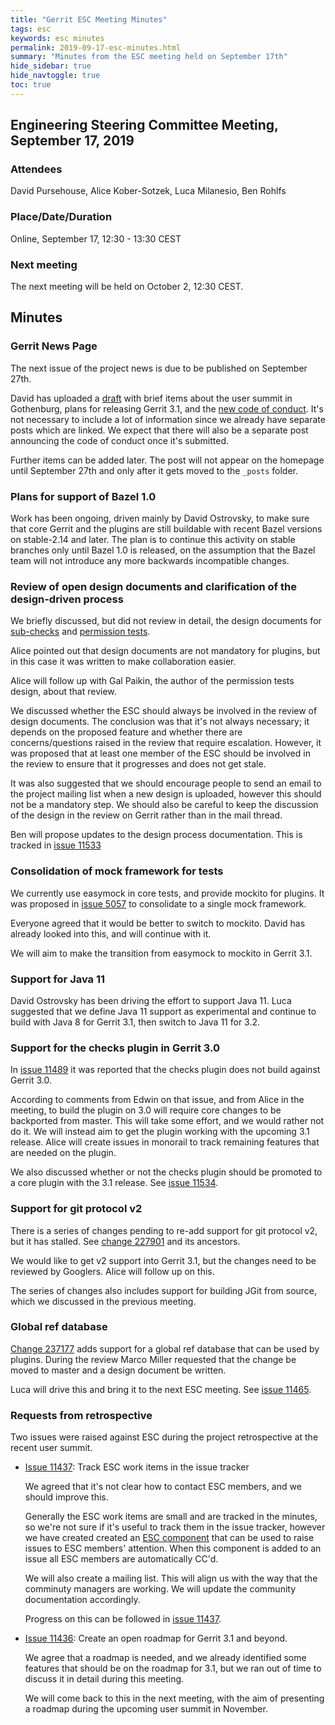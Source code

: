 ```yaml
---
title: "Gerrit ESC Meeting Minutes"
tags: esc
keywords: esc minutes
permalink: 2019-09-17-esc-minutes.html
summary: "Minutes from the ESC meeting held on September 17th"
hide_sidebar: true
hide_navtoggle: true
toc: true
---
```


## Engineering Steering Committee Meeting, September 17, 2019

### Attendees

David Pursehouse, Alice Kober-Sotzek, Luca Milanesio, Ben Rohlfs

### Place/Date/Duration

Online, September 17, 12:30 - 13:30 CEST

### Next meeting

The next meeting will be held on October 2, 12:30 CEST.

## Minutes

### Gerrit News Page

The next issue of the project news is due to be published on September 27th.

David has uploaded a [draft](https://gerrit-review.googlesource.com/c/homepage/+/237600)
with brief items about the user summit in Gothenburg, plans for releasing
Gerrit 3.1, and the [new code of conduct](https://gerrit-review.googlesource.com/c/homepage/+/236152).
It's not necessary to include a lot of information since we already have
separate posts which are linked. We expect that there will also be a separate
post announcing the code of conduct once it's submitted.

Further items can be added later. The post will not appear on the homepage
until September 27th and only after it gets moved to the `_posts` folder.

### Plans for support of Bazel 1.0

Work has been ongoing, driven mainly by David Ostrovsky, to make sure that core
Gerrit and the plugins are still buildable with recent Bazel versions on stable-2.14
and later. The plan is to continue this activity on stable branches only until
Bazel 1.0 is released, on the assumption that the Bazel team will not introduce
any more backwards incompatible changes.

### Review of open design documents and clarification of the design-driven process

We briefly discussed, but did not review in detail, the design documents
for [sub-checks](https://gerrit-review.googlesource.com/c/homepage/+/235693)
and [permission tests](https://gerrit-review.googlesource.com/c/homepage/+/235929).

Alice pointed out that design documents are not mandatory for plugins, but in
this case it was written to make collaboration easier.

Alice will follow up with Gal Paikin, the author of the permission tests design,
about that review.

We discussed whether the ESC should always be involved in the review of
design documents. The conclusion was that it's not always necessary; it depends
on the proposed feature and whether there are concerns/questions raised in the
review that require escalation. However, it was proposed that at least one
member of the ESC should be involved in the review to ensure that it progresses
and does not get stale.

It was also suggested that we should encourage people to send an email to the
project mailing list when a new design is uploaded, however this should not be
a mandatory step. We should also be careful to keep the discussion of the
design in the review on Gerrit rather than in the mail thread.

Ben will propose updates to the design process documentation. This is tracked
in [issue 11533](https://bugs.chromium.org/p/gerrit/issues/detail?id=11533)

### Consolidation of mock framework for tests

We currently use easymock in core tests, and provide mockito for plugins. It was
proposed in [issue 5057](https://bugs.chromium.org/p/gerrit/issues/detail?id=5057)
to consolidate to a single mock framework.

Everyone agreed that it would be better to switch to mockito. David has already
looked into this, and will continue with it.

We will aim to make the transition from easymock to mockito in Gerrit 3.1.

### Support for Java 11

David Ostrovsky has been driving the effort to support Java 11.  Luca suggested
that we define Java 11 support as experimental and continue to build with
Java 8 for Gerrit 3.1, then switch to Java 11 for 3.2.

### Support for the checks plugin in Gerrit 3.0

In [issue 11489](https://bugs.chromium.org/p/gerrit/issues/detail?id=11489) it
was reported that the checks plugin does not build against Gerrit 3.0.

According to comments from Edwin on that issue, and from Alice in the meeting,
to build the plugin on 3.0 will require core changes to be backported from
master. This will take some effort, and we would rather not do it. We will
instead aim to get the plugin working with the upcoming 3.1 release. Alice will
create issues in monorail to track remaining features that are needed on
the plugin.

We also discussed whether or not the checks plugin should be promoted to a
core plugin with the 3.1 release.
See [issue 11534](https://bugs.chromium.org/p/gerrit/issues/detail?id=11534).

### Support for git protocol v2

There is a series of changes pending to re-add support for git protocol v2,
but it has stalled. See [change 227901](https://gerrit-review.googlesource.com/c/gerrit/+/227901)
and its ancestors.

We would like to get v2 support into Gerrit 3.1, but the changes need to be
reviewed by Googlers. Alice will follow up on this.

The series of changes also includes support for building JGit from source,
which we discussed in the previous meeting.

### Global ref database

[Change 237177](https://gerrit-review.googlesource.com/c/gerrit/+/237177) adds
support for a global ref database that can be used by plugins. During the
review Marco Miller requested that the change be moved to master and a design
document be written.

Luca will drive this and bring it to the next ESC meeting. See
[issue 11465](https://bugs.chromium.org/p/gerrit/issues/detail?id=11465).

### Requests from retrospective

Two issues were raised against ESC during the project retrospective at the
recent user summit.

* [Issue 11437](https://bugs.chromium.org/p/gerrit/issues/detail?id=11437):
Track ESC work items in the issue tracker

  We agreed that it's not clear how to contact ESC members, and we should
  improve this.

  Generally the ESC work items are small and are tracked in the minutes,
  so we're not sure if it's useful to track them in the issue tracker,
  however we have created created an
  [ESC component](https://bugs.chromium.org/p/gerrit/issues/list?q=component%3AESC%20)
  that can be used to raise issues to ESC members' attention. When this
  component is added to an issue all ESC members are automatically CC'd.

  We will also create a mailing list. This will align us with the way
  that the comminuty managers are working. We will update the community
  documentation accordingly.

  Progress on this can be followed in
  [issue 11437](https://bugs.chromium.org/p/gerrit/issues/detail?id=11437).

* [Issue 11436](https://bugs.chromium.org/p/gerrit/issues/detail?id=11436):
Create an open roadmap for Gerrit 3.1 and beyond.

  We agree that a roadmap is needed, and we already identified some features
  that should be on the roadmap for 3.1, but we ran out of time to discuss it
  in detail during this meeting.

  We will come back to this in the next meeting, with the aim of presenting
  a roadmap during the upcoming user summit in November.
